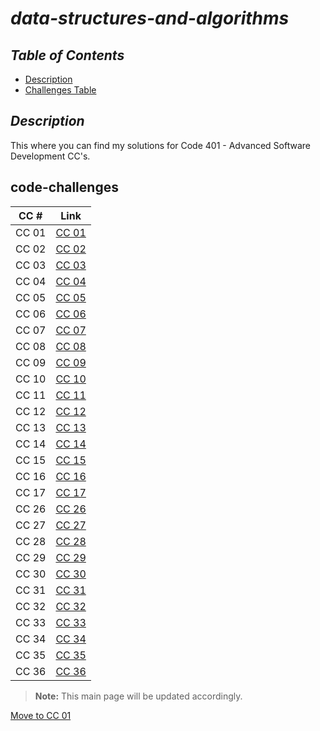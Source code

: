 # ***data-structures-and-algorithms***

## ***Table of Contents***

- [Description](#description)
- [Challenges Table](#code-challenges)

## ***Description***

This where you can find my solutions for Code 401 - Advanced Software Development CC's.

## code-challenges

| CC #      | Link |
| ----------- | ----------- |
| CC 01     | [CC 01](./array_reverse/README.md) |
| CC 02     | [CC 02](./array_insert_shift/README.md) |
| CC 03     | [CC 03](./array_binary_search/README.md) |
| CC 04     | [CC 04](./mock_interview1/README.md) |
| CC 05     | [CC 05](./linked_list/README.md) |
| CC 06     | [CC 06](./linked_list_insertions/README.md) |
| CC 07     | [CC 07](./mock_interview2/README.md) |
| CC 08     | [CC 08](./linked_list_zip/README.md) |
| CC 09     | [CC 09](./mock_interview3/README.md) |
| CC 10     | [CC 10](./stack_and_queue/README.md) |
| CC 11     | [CC 11](./stack_queue_pseudo/README.md) |
| CC 12     | [CC 12](./stack-queue-animal-shelter/README.md) |
| CC 13     | [CC 13](./stack-queue-brackets/README.md) |
| CC 14     | [CC 14](./mock-interview4/README.md) |
| CC 15     | [CC 15](./trees/README.md) |
| CC 16     | [CC 16](./tree-max/README.md) |
| CC 17     | [CC 17](./tree-breadth-first/README.md) |
| CC 26     | [CC 26](./sorting/insertion/README.md) |
| CC 27     | [CC 27](./sorting/merge/README.md) |
| CC 28     | [CC 28](./sorting/compersions/compersions.py) |
| CC 29     | [CC 29](./sorting/insertion/README.md) |
| CC 30     | [CC 30](./hashtable/README.md) |
| CC 31     | [CC 31](./hashmap-repeated-word/README.md) |
| CC 32     | [CC 32](./tree_intersection/README.md) |
| CC 33     | [CC 33](./hashmap_left_join/README.md) |
| CC 34     | [CC 34](./mock_interview5/README.md) |
| CC 35     | [CC 35](./graph/README.md) |
| CC 36     | [CC 36](./graph/graph_breadth_first/README.md) |

> **Note:** This main page will be updated accordingly.

[Move to CC 01](./array_reverse/README.md)
